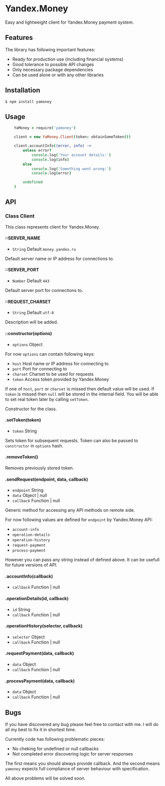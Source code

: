 # Yandex.Money

Easy and lightweight client for Yandex.Money payment system.

## Features

The library has following important features:

- Ready for production use (including financial systems)
- Good tolerance to possible API changes
- Only necessary package dependencies
- Can be used alone or with any other libraries

## Installation

```
$ npm install yamoney
```

## Usage

```coffeescript
	YaMoney = require('yamoney')

	client = new YaMoney.Client(token: obtainSomeToken())

	client.accountInfo((error, info) ->
		unless error?
			console.log('Your account details:')
			console.log(info)
		else
			console.log('Something went wrong:')
			console.log(error)

		undefined
	)
```

## API

### Class Client

This class represents client for Yandex.Money.

#### ::SERVER_NAME

- `String` Default `money.yandex.ru`

Default server name or IP address for connections to.

#### ::SERVER_PORT

- `Number` Default `443`

Default server port for connections to.

#### ::REQUEST_CHARSET

- `String` Default `utf-8`

Description will be added.

#### ::constructor(options)
- `options` Object

For now `options` can contain following keys:

- `host` Host name or IP address for connecting to
- `port` Port for connecting to
- `charset` Charset to be used for requests
- `token` Access token provided by Yandex.Money

If one of `host`, `port` or `charset` is missed then default value will be used. If `token` is missed then `null` will be stored in the internal field. You will be able to set real token later by calling `setToken`.

Constructor for the class.

#### .setToken(token)
- `token` String

Sets token for subsequent requests. Token can also be passed to `constructor` in `options` hash.

#### .removeToken()

Removes previously stored token.

#### .sendRequest(endpoint, data, callback)
- `endpoint` String
- `data` Object | null
- `callback` Function | null

Generic method for accessing any API methods on remote side.

For now following values are defined for `endpoint` by Yandex.Money API:

- `account-info`
- `operation-details`
- `operation-history`
- `request-payment`
- `process-payment`

However you can pass any string instead of defined above. It can be usefull for future versions of API.

#### .accountInfo(callback)
- `callback` Function | null

#### .operationDetails(id, callback)
- `id` String
- `callback` Function | null

#### .operationHistory(selector, callback)
- `selector` Object
- `callback` Function | null

#### .requestPayment(data, callback)
- `data` Object
- `callback` Function | null

#### .processPayment(data, callback)
- `data` Object
- `callback` Function | null

## Bugs

If you have discovered any bug please feel free to contact with me. I will do all my best to fix it in shortest time.

Currently code has following problematic pieces:

- No cheking for undefined or null callbacks
- Not completed error discovering logic for server responses

The first means you should always provide callback. And the second means `yamoney` expects full compliance of server behaviour with specification.

All above problems will be solved soon.
